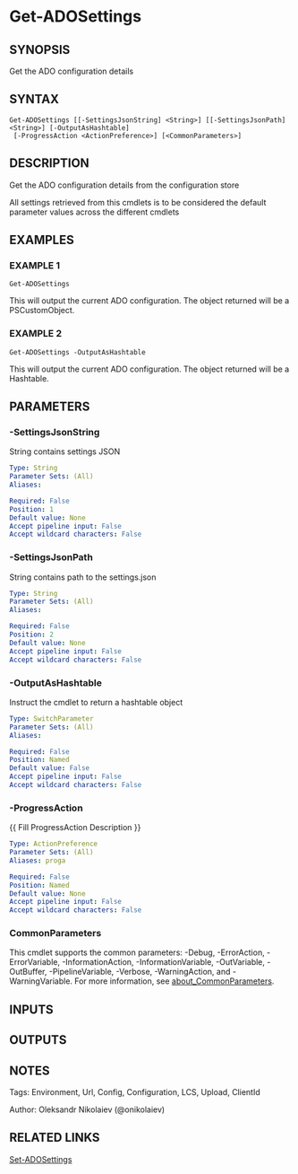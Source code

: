 ﻿---
external help file: ado.tools-help.xml
Module Name: ado.tools
online version:
schema: 2.0.0
---

# Get-ADOSettings

## SYNOPSIS
Get the ADO configuration details

## SYNTAX

```
Get-ADOSettings [[-SettingsJsonString] <String>] [[-SettingsJsonPath] <String>] [-OutputAsHashtable]
 [-ProgressAction <ActionPreference>] [<CommonParameters>]
```

## DESCRIPTION
Get the ADO configuration details from the configuration store

All settings retrieved from this cmdlets is to be considered the default parameter values across the different cmdlets

## EXAMPLES

### EXAMPLE 1
```
Get-ADOSettings
```

This will output the current ADO configuration.
The object returned will be a PSCustomObject.

### EXAMPLE 2
```
Get-ADOSettings -OutputAsHashtable
```

This will output the current ADO configuration.
The object returned will be a Hashtable.

## PARAMETERS

### -SettingsJsonString
String contains settings JSON

```yaml
Type: String
Parameter Sets: (All)
Aliases:

Required: False
Position: 1
Default value: None
Accept pipeline input: False
Accept wildcard characters: False
```

### -SettingsJsonPath
String contains path to the settings.json

```yaml
Type: String
Parameter Sets: (All)
Aliases:

Required: False
Position: 2
Default value: None
Accept pipeline input: False
Accept wildcard characters: False
```

### -OutputAsHashtable
Instruct the cmdlet to return a hashtable object

```yaml
Type: SwitchParameter
Parameter Sets: (All)
Aliases:

Required: False
Position: Named
Default value: False
Accept pipeline input: False
Accept wildcard characters: False
```

### -ProgressAction
{{ Fill ProgressAction Description }}

```yaml
Type: ActionPreference
Parameter Sets: (All)
Aliases: proga

Required: False
Position: Named
Default value: None
Accept pipeline input: False
Accept wildcard characters: False
```

### CommonParameters
This cmdlet supports the common parameters: -Debug, -ErrorAction, -ErrorVariable, -InformationAction, -InformationVariable, -OutVariable, -OutBuffer, -PipelineVariable, -Verbose, -WarningAction, and -WarningVariable. For more information, see [about_CommonParameters](http://go.microsoft.com/fwlink/?LinkID=113216).

## INPUTS

## OUTPUTS

## NOTES
Tags: Environment, Url, Config, Configuration, LCS, Upload, ClientId

Author: Oleksandr Nikolaiev (@onikolaiev)

## RELATED LINKS

[Set-ADOSettings]()

